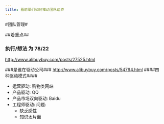 ```yaml
---
title: 看前辈们如何推动团队运作
---
```


#团队管理#

##着重点##
### 执行/想法 为 78/22 ###
http://www.alibuybuy.com/posts/27525.html

###是谁在驱动公司###
http://www.alibuybuy.com/posts/54764.html
####四种驱动模式####
  * 运营驱动:
    购物类网站
  * 产品驱动:
    QQ
  * 产品市场双向驱动:
    Baidu
  * 工程师驱动: 
    问题:
      * 缺乏感性
      * 知识太片面
